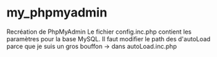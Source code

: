 # my_phpmyadmin
Recréation de PhpMyAdmin
Le fichier config.inc.php contient les paramètres pour la base MySQL.
Il faut modifier le path des d'autoLoad parce que je suis un gros bouffon -> dans autoLoad.inc.php
